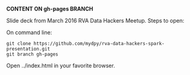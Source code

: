 **CONTENT ON gh-pages BRANCH**

Slide deck from March 2016 RVA Data Hackers Meetup. Steps to open:

On command line:

    git clone https://github.com/mydpy/rva-data-hackers-spark-presentation.git
    git branch gh-pages

Open ../index.html in your favorite browser.
